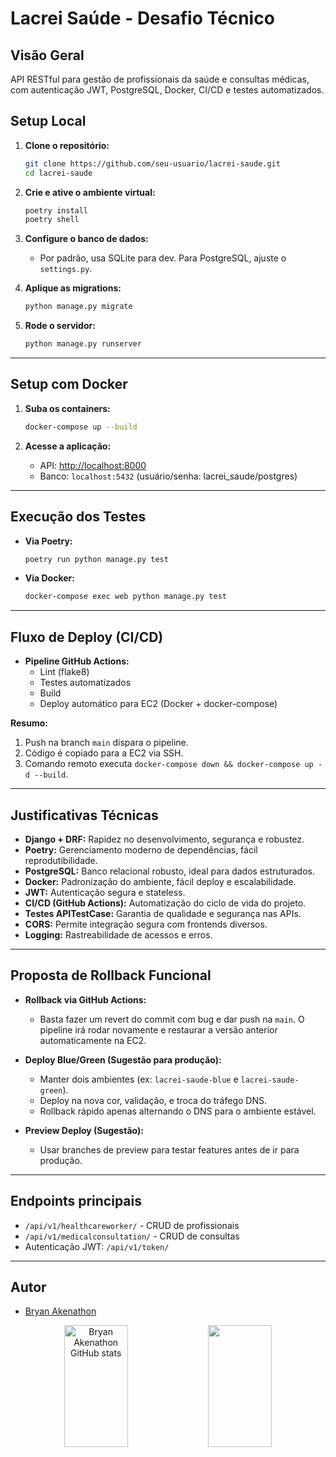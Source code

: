 # Lacrei Saúde - Desafio Técnico

## Visão Geral

API RESTful para gestão de profissionais da saúde e consultas médicas, com autenticação JWT, PostgreSQL, Docker, CI/CD e testes automatizados.


##  Setup Local

1. **Clone o repositório:**
   ```bash
   git clone https://github.com/seu-usuario/lacrei-saude.git
   cd lacrei-saude
   ```

2. **Crie e ative o ambiente virtual:**
   ```bash
   poetry install
   poetry shell
   ```

3. **Configure o banco de dados:**
   - Por padrão, usa SQLite para dev. Para PostgreSQL, ajuste o `settings.py`.

4. **Aplique as migrations:**
   ```bash
   python manage.py migrate
   ```

5. **Rode o servidor:**
   ```bash
   python manage.py runserver
   ```

---

##  Setup com Docker

1. **Suba os containers:**
   ```bash
   docker-compose up --build
   ```

2. **Acesse a aplicação:**
   - API: [http://localhost:8000](http://localhost:8000)
   - Banco: `localhost:5432` (usuário/senha: lacrei_saude/postgres)

---

##  Execução dos Testes

- **Via Poetry:**
  ```bash
  poetry run python manage.py test
  ```
- **Via Docker:**
  ```bash
  docker-compose exec web python manage.py test
  ```

---

##  Fluxo de Deploy (CI/CD)

- **Pipeline GitHub Actions:**
  - Lint (flake8)
  - Testes automatizados
  - Build
  - Deploy automático para EC2 (Docker + docker-compose)

**Resumo:**
1. Push na branch `main` dispara o pipeline.
2. Código é copiado para a EC2 via SSH.
3. Comando remoto executa `docker-compose down && docker-compose up -d --build`.

---

##  Justificativas Técnicas

- **Django + DRF:** Rapidez no desenvolvimento, segurança e robustez.
- **Poetry:** Gerenciamento moderno de dependências, fácil reprodutibilidade.
- **PostgreSQL:** Banco relacional robusto, ideal para dados estruturados.
- **Docker:** Padronização do ambiente, fácil deploy e escalabilidade.
- **JWT:** Autenticação segura e stateless.
- **CI/CD (GitHub Actions):** Automatização do ciclo de vida do projeto.
- **Testes APITestCase:** Garantia de qualidade e segurança nas APIs.
- **CORS:** Permite integração segura com frontends diversos.
- **Logging:** Rastreabilidade de acessos e erros.

---

##  Proposta de Rollback Funcional

- **Rollback via GitHub Actions:**
  - Basta fazer um revert do commit com bug e dar push na `main`. O pipeline irá rodar novamente e restaurar a versão anterior automaticamente na EC2.

- **Deploy Blue/Green (Sugestão para produção):**
  - Manter dois ambientes (ex: `lacrei-saude-blue` e `lacrei-saude-green`).
  - Deploy na nova cor, validação, e troca do tráfego DNS.
  - Rollback rápido apenas alternando o DNS para o ambiente estável.

- **Preview Deploy (Sugestão):**
  - Usar branches de preview para testar features antes de ir para produção.

---

##  Endpoints principais

- `/api/v1/healthcareworker/` - CRUD de profissionais
- `/api/v1/medicalconsultation/` - CRUD de consultas
- Autenticação JWT: `/api/v1/token/`

---

##  Autor

- [Bryan Akenathon](https://github.com/akeenathon)

<div align="center">  
  <img width="45%" height="195px" src="https://github-readme-stats.vercel.app/api?username=akeenathon&show_icons=true&count_private=true&hide_border=true&title&theme=github_dark_icons=true&bg_color=00000000" alt="Bryan Akenathon GitHub stats" /> 
  <img width="45%" height="195px" src="https://github-readme-stats.vercel.app/api/top-langs/?username=akeenathon&layout=compact&hide_border=true&title&theme=github_dark_icons=true&bg_color=00000000" />
</div>

